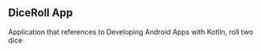 ## DiceRoll App

Application that references to Developing Android Apps with Kotlin, roll two dice 



